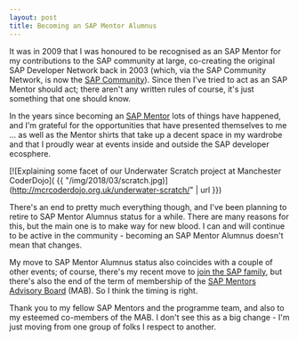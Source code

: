 ```yaml
---
layout: post
title: Becoming an SAP Mentor Alumnus
---
```


It was in 2009 that I was honoured to be recognised as an SAP Mentor for my contributions to the SAP community at large, co-creating the original SAP Developer Network back in 2003 (which, via the SAP Community Network, is now the [SAP Community](https://www.sap.com/community.html)). Since then I've tried to act as an SAP Mentor should act; there aren't any written rules of course, it's just something that one should know. 

In the years since becoming an [SAP Mentor](https://www.sap.com/uk/community/about/mentors-program.html) lots of things have happened, and I'm grateful for the opportunities that have presented themselves to me ... as well as the Mentor shirts that take up a decent space in my wardrobe and that I proudly wear at events inside and outside the SAP developer ecosphere.

[![Explaining some facet of our Underwater Scratch project at Manchester CoderDojo]( {{ "/img/2018/03/scratch.jpg)](http://mcrcoderdojo.org.uk/underwater-scratch/" | url }})

There's an end to pretty much everything though, and I've been planning to retire to SAP Mentor Alumnus status for a while. There are many reasons for this, but the main one is to make way for new blood. I can and will continue to be active in the community - becoming an SAP Mentor Alumnus doesn't mean that changes. 

My move to SAP Mentor Alumnus status also coincides with a couple of other events; of course, there's my recent move to [join the SAP family](/2018/01/17/coming-home/), but there's also the end of the term of membership of the [SAP Mentors Advisory Board](https://blogs.sap.com/2016/03/08/introducing-the-new-sap-mentors-advisory-board-2016-2018/) (MAB). So I think the timing is right. 

Thank you to my fellow SAP Mentors and the programme team, and also to my esteemed co-members of the MAB. I don't see this as a big change - I'm just moving from one group of folks I respect to another. 
